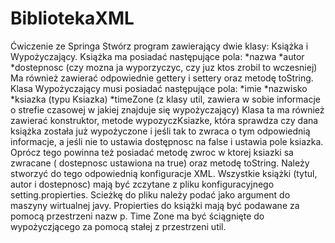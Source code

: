 # BibliotekaXML
Ćwiczenie ze Springa
Stwórz program zawierający dwie klasy: Książka i Wypożyczający. Książka ma posiadać następujące pola:
*nazwa
*autor
*dostepnosc (czy mozna ja wyporzyczyc, czy juz ktos zrobil to wczesniej)
Ma również zawierać odpowiednie gettery i settery oraz metodę toString.
Klasa Wypożyczający musi posiadać następujące pola:
*imie
*nazwisko
*ksiazka (typu Ksiazka)
*timeZone (z klasy util, zawiera w sobie informacje o strefie czasowej w jakiej znajduje się wypożyczający)
Klasa ta ma również zawierać konstruktor, metode wypozyczKsiazke, która sprawdza czy dana książka została już wypożyczone i jeśli tak to zwraca o tym odpowiednią informacje, a jeśli nie to ustawia dostępnosc na false i ustawia pole ksiazka. Oprócz tego powinna też posiadać metodę zwroc w ktorej ksiazki sa zwracane ( dostepnosc ustawiona na true) oraz metodę toString.
Należy stworzyć do tego odpowiednią konfiguracje XML. Wszystkie książki (tytul, autor i dostepnosc) mają być zczytane z pliku konfiguracyjnego setting.propierties. Scieżkę do pliku należy podać jako argument do maszyny wirtualnej javy. Propierties do książki mają być podawane za pomocą przestrzeni nazw p. Time Zone ma być ściągnięte do wypożyczjącego za pomocą stałej z przestrzeni util. 

